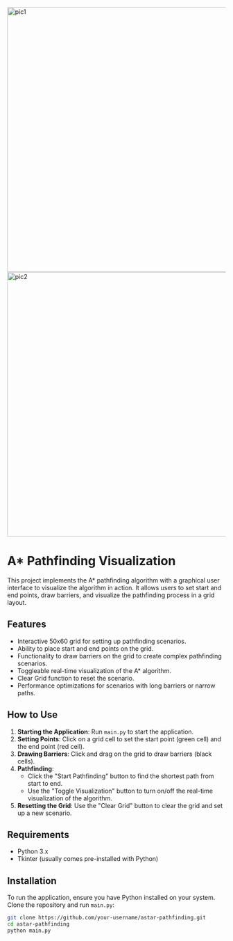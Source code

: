 
<img width="609" alt="pic1" src="https://github.com/ramirazodi/a_star_path_optimizer/assets/106940649/d1b8238d-04ad-445f-8d59-1c3c870efcd7">
<img width="608" alt="pic2" src="https://github.com/ramirazodi/a_star_path_optimizer/assets/106940649/dd2305e2-b4d7-471c-913d-14c79ab87fc1">

# A* Pathfinding Visualization

This project implements the A* pathfinding algorithm with a graphical user interface to visualize the algorithm in action. It allows users to set start and end points, draw barriers, and visualize the pathfinding process in a grid layout.

## Features

- Interactive 50x60 grid for setting up pathfinding scenarios.
- Ability to place start and end points on the grid.
- Functionality to draw barriers on the grid to create complex pathfinding scenarios.
- Toggleable real-time visualization of the A* algorithm.
- Clear Grid function to reset the scenario.
- Performance optimizations for scenarios with long barriers or narrow paths.

## How to Use

1. **Starting the Application**: Run `main.py` to start the application.
2. **Setting Points**: Click on a grid cell to set the start point (green cell) and the end point (red cell).
3. **Drawing Barriers**: Click and drag on the grid to draw barriers (black cells).
4. **Pathfinding**:
   - Click the "Start Pathfinding" button to find the shortest path from start to end.
   - Use the "Toggle Visualization" button to turn on/off the real-time visualization of the algorithm.
5. **Resetting the Grid**: Use the "Clear Grid" button to clear the grid and set up a new scenario.

## Requirements

- Python 3.x
- Tkinter (usually comes pre-installed with Python)

## Installation

To run the application, ensure you have Python installed on your system. Clone the repository and run `main.py`:

```bash
git clone https://github.com/your-username/astar-pathfinding.git
cd astar-pathfinding
python main.py
